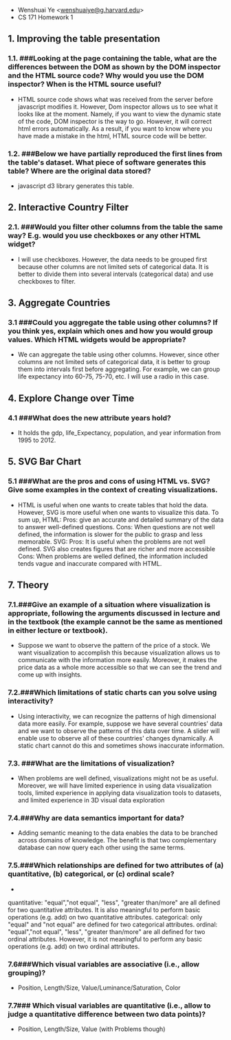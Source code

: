 * Wenshuai Ye \<wenshuaiye@g.harvard.edu\>
* CS 171 Homework 1

## 1. Improving the table presentation

### 1.1. ###Looking at the page containing the table, what are the differences between the DOM as shown by the DOM inspector and the HTML source code? Why would you use the DOM inspector? When is the HTML source useful?

* HTML source code shows what was received from the server before javascript modifies it. However, Dom inspector allows us to see what it looks like at the moment. Namely, if you want to view the dynamic state of the code, DOM inspector is the way to go. However, it will correct html errors automatically. As a result, if you want to know where you have made a mistake in the html, HTML source code will be better.

### 1.2. ###Below we have partially reproduced the first lines from the table's dataset. What piece of software generates this table? Where are the original data stored?

* javascript d3 library generates this table.


## 2. Interactive Country Filter

### 2.1. ###Would you filter other columns from the table the same way? E.g. would you use checkboxes or any other HTML widget?

* I will use checkboxes. However, the data needs to be grouped first because other columns are not limited sets of categorical data. It is better to divide them into several intervals (categorical data) and use checkboxes to filter.

## 3. Aggregate Countries

### 3.1 ###Could you aggregate the table using other columns? If you think yes, explain which ones and how you would group values. Which HTML widgets would be appropriate?

* We can aggregate the table using other columns. However, since other columns are not limited sets of categorical data, it is better to group them into intervals first before aggregating. For example, we can group life expectancy into 60-75, 75-70, etc. I will use a radio in this case.

## 4. Explore Change over Time

### 4.1 ###What does the new attribute years hold?

* It holds the gdp, life_Expectancy, population, and year information from 1995 to 2012.

## 5. SVG Bar Chart

### 5.1 ###What are the pros and cons of using HTML vs. SVG? Give some examples in the context of creating visualizations.

* HTML is useful when one wants to create tables that hold the data. However, SVG is more useful when one wants to visualize this data. To sum up,
HTML:
	Pros: give an accurate and detailed summary of the data to answer well-defined questions.
	Cons: When questions are not well defined, the information is slower for the public to grasp and less memorable.
SVG:
	Pros: It is useful when the problems are not well defined. SVG also creates figures that are richer and more 	      accessible
	Cons: When problems are welled defined, the information included tends vague and inaccurate compared with HTML.

## 7. Theory

### 7.1.###Give an example of a situation where visualization is appropriate, following the arguments discussed in lecture and in the textbook (the example cannot be the same as mentioned in either lecture or textbook).

* Suppose we want to observe the pattern of the price of a stock. We want visualization to accomplish this because visualization allows us to communicate with the information more easily. Moreover, it makes the price data as a whole more accessible so that we can see the trend and come up with insights.

### 7.2.###Which limitations of static charts can you solve using interactivity?

* Using interactivity, we can recognize the patterns of high dimensional data more easily. For example, suppose we have several countries' data and we want to observe the patterns of this data over time. A slider will enable use to observe all of these countries' changes dynamically. A static chart cannot do this and sometimes shows inaccurate information.

### 7.3. ###What are the limitations of visualization?

* When problems are well defined, visualizations might not be as useful. Moreover, we will have limited experience in using data visualization tools, limited experience in applying data visualization tools to datasets, and limited experience in 3D visual data exploration

### 7.4.###Why are data semantics important for data?

* Adding semantic meaning to the data enables the data to be branched across domains of knowledge. The benefit is that two complementary database can now query each other using the same terms.

### 7.5.###Which relationships are defined for two attributes of (a) quantitative, (b) categorical, or (c) ordinal scale?

*
quantitative: "equal","not equal", "less", "greater than/more" are all defined for two quantitative attributes. It is also meaningful to perform basic operations (e.g. add) on two quantitative attributes.
categorical: only "equal" and "not equal" are defined for two categorical attributes.
ordinal: "equal","not equal", "less", "greater than/more" are all defined for two ordinal attributes. However, it is not meaningful to perform any basic operations (e.g. add) on two ordinal attributes.

### 7.6###Which visual variables are associative (i.e., allow grouping)?

* Position, Length/Size, Value/Luminance/Saturation, Color

### 7.7### Which visual variables are quantitative (i.e., allow to judge a quantitative difference between two data points)?

* Position, Length/Size, Value (with Problems though)
